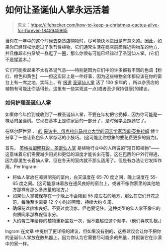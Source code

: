 # 如何让圣诞仙人掌永远活着

> 原文：<https://lifehacker.com/how-to-keep-a-christmas-cactus-alive-for-forever-1845945965>

当你在一年中的这个时候去杂货店购物时，尽可能快地进出是有意义的。因此，如果你已经轻松地走过了季节性植物，它们通常生活在商店前面靠近购物车的地方，并且像超市扫货架一样逛了一圈，那么你很有可能已经错过了圣诞仙人掌。(它们不是猩猩木。)



它们可能看起来不太有圣诞气息——特别是因为它们中的许多都有不同的色调【粉红、橙色和黄色】——但这实际上是一件好事，因为这些植物全年都应该在你的窗台上有一席之地。实际上，有 [报道](https://bismarcktribune.com/news/local/bismarck/111-year-old-christmas-cactus-is-a-living-heirloom-for-family/article_1644888c-68f2-11e3-9462-001a4bcf887a.html) [圣诞仙人掌](https://www.journalstandard.com/story/news/2020/11/27/old-pine-rocker-my-grandmothers-thanksgiving-cactus/6423818002/) 活了 100 多年的 ，所以杂货店的植物有可能比你活得长。这里有一些实现这一点(或者至少保持健康)的建议。

### 如何护理圣诞仙人掌

如果你今年捡到或收到了一棵圣诞仙人掌，不要在年初把它扔掉，因为你可能是一棵活的圣诞树。它现在基本上是你家庭的一部分了，是时候学会照顾它了。

在塔尔萨世界 、 [的](https://extension.okstate.edu/county/tulsa/profiles/tom-ingram.html) [采访中，俄克拉何马州立大学的园艺学家汤姆·英格拉姆](https://tulsaworld.com/lifestyles/home-and-garden/master-gardener-christmas-cacti-can-live-100-years-heres-how-to-take-care-of-them/article_8b067b7c-3ef5-11eb-b80a-3be1be316be0.html) 博士分享了一些让彩色仙人掌存活的小技巧。(这可能比你想象的要花费更多的努力)。

首先， [英格拉姆解释说，圣诞仙人掌](https://tulsaworld.com/lifestyles/home-and-garden/master-gardener-christmas-cacti-can-live-100-years-heres-how-to-take-care-of-them/article_8b067b7c-3ef5-11eb-b80a-3be1be316be0.html) 是植物行业中的人所说的“短日照植物”——这意味着它们需要减少阳光和更低的温度才能长出花蕾。这在巴西的户外行得通，因为那里生长着仙人掌，但在冬天的室内就不那么适用了。但是有办法让它发挥作用。Per Ingram:

*   将仙人掌放在凉爽明亮的室内，白天温度在 65-70 度之间，晚上温度在 55-65 度之间。(这可能意味着放在通风良好的窗台上，或者不像你家里的其他地方那样有那么多热量的地方。)
*   如果仙人掌被保存在一个晚上不会降到 55 度左右的地方，那么在它们开花之前，每晚至少需要 12 个小时的黑暗，持续大约 6 周。
*   确保花盆排水良好。不要过度浇水，但也要记住，这种类型的仙人掌不像它的肉质同事那样保留水分。
*   大约每三年给你的植物重新盆栽一次，但不要超过这个频率。(他们喜欢扎根。)

Ingram 在文章 中提供了更详细的建议，但如果没有别的，这些建议会让你不把你的圣诞仙人掌放在散热器上，因为你认为它需要尽可能多的热量，并假装它在沙漠中的家一样。